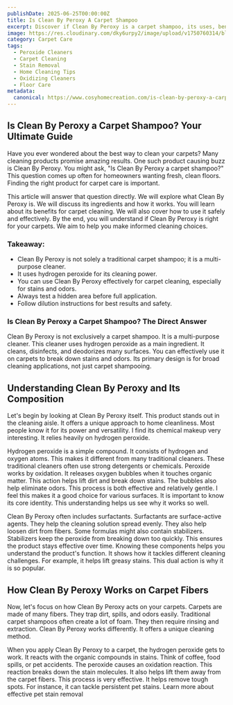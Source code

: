 ```yaml
---
publishDate: 2025-06-25T00:00:00Z
title: Is Clean By Peroxy A Carpet Shampoo
excerpt: Discover if Clean By Peroxy is a carpet shampoo, its uses, benefits, and how to safely clean carpets with peroxide-based formulas for a fresh home.
image: https://res.cloudinary.com/dky6urpy2/image/upload/v1750760314/blog_image_1750760314_wwx3lm.webp
category: Carpet Care
tags:
  - Peroxide Cleaners
  - Carpet Cleaning
  - Stain Removal
  - Home Cleaning Tips
  - Oxidizing Cleaners
  - Floor Care
metadata:
  canonical: https://www.cosyhomecreation.com/is-clean-by-peroxy-a-carpet-shampoo
---
```


## Is Clean By Peroxy a Carpet Shampoo? Your Ultimate Guide

Have you ever wondered about the best way to clean your carpets? Many cleaning products promise amazing results. One such product causing buzz is Clean By Peroxy. You might ask, "Is Clean By Peroxy a carpet shampoo?" This question comes up often for homeowners wanting fresh, clean floors. Finding the right product for carpet care is important.

This article will answer that question directly. We will explore what Clean By Peroxy is. We will discuss its ingredients and how it works. You will learn about its benefits for carpet cleaning. We will also cover how to use it safely and effectively. By the end, you will understand if Clean By Peroxy is right for your carpets. We aim to help you make informed cleaning choices.

### Takeaway:

*   Clean By Peroxy is not solely a traditional carpet shampoo; it is a multi-purpose cleaner.
*   It uses hydrogen peroxide for its cleaning power.
*   You can use Clean By Peroxy effectively for carpet cleaning, especially for stains and odors.
*   Always test a hidden area before full application.
*   Follow dilution instructions for best results and safety.

### Is Clean By Peroxy a Carpet Shampoo? The Direct Answer

Clean By Peroxy is not exclusively a carpet shampoo. It is a multi-purpose cleaner. This cleaner uses hydrogen peroxide as a main ingredient. It cleans, disinfects, and deodorizes many surfaces. You can effectively use it on carpets to break down stains and odors. Its primary design is for broad cleaning applications, not just carpet shampooing.

## Understanding Clean By Peroxy and Its Composition

Let's begin by looking at Clean By Peroxy itself. This product stands out in the cleaning aisle. It offers a unique approach to home cleanliness. Most people know it for its power and versatility. I find its chemical makeup very interesting. It relies heavily on hydrogen peroxide.

Hydrogen peroxide is a simple compound. It consists of hydrogen and oxygen atoms. This makes it different from many traditional cleaners. These traditional cleaners often use strong detergents or chemicals. Peroxide works by oxidation. It releases oxygen bubbles when it touches organic matter. This action helps lift dirt and break down stains. The bubbles also help eliminate odors. This process is both effective and relatively gentle. I feel this makes it a good choice for various surfaces. It is important to know its core identity. This understanding helps us see why it works so well.

Clean By Peroxy often includes surfactants. Surfactants are surface-active agents. They help the cleaning solution spread evenly. They also help loosen dirt from fibers. Some formulas might also contain stabilizers. Stabilizers keep the peroxide from breaking down too quickly. This ensures the product stays effective over time. Knowing these components helps you understand the product's function. It shows how it tackles different cleaning challenges. For example, it helps lift greasy stains. This dual action is why it is so popular.

## How Clean By Peroxy Works on Carpet Fibers

Now, let's focus on how Clean By Peroxy acts on your carpets. Carpets are made of many fibers. They trap dirt, spills, and odors easily. Traditional carpet shampoos often create a lot of foam. They then require rinsing and extraction. Clean By Peroxy works differently. It offers a unique cleaning method.

When you apply Clean By Peroxy to a carpet, the hydrogen peroxide gets to work. It reacts with the organic compounds in stains. Think of coffee, food spills, or pet accidents. The peroxide causes an oxidation reaction. This reaction breaks down the stain molecules. It also helps lift them away from the carpet fibers. This process is very effective. It helps remove tough spots. For instance, it can tackle persistent pet stains. Learn more about effective pet stain removal